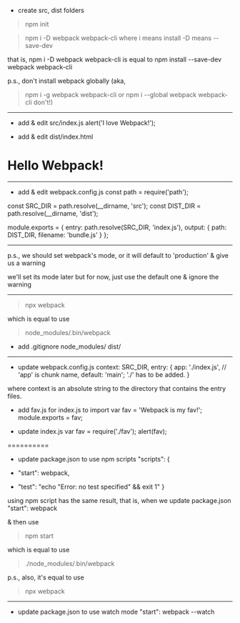 - create src, dist folders

> npm init

> npm i -D webpack webpack-cli
where
i means install
-D means --save-dev

that is,
npm i -D webpack webpack-cli
is equal to
npm install --save-dev webpack webpack-cli

p.s.,
don't install webpack globally
(aka,
> npm i -g webpack webpack-cli
or
> npm i --global webpack webpack-cli
don't!)

-----

- add & edit src/index.js
alert('I love Webpack!');

- add & edit dist/index.html
<!DOCTYPE html>
<html>
  <head>
    <title>Webpack Test</title>
  </head>
  <body>
    <h1>Hello Webpack!</h1>
    <script src='bundle.js'></script>
  </body>
</html>

-----

- add & edit webpack.config.js
const path = require('path');

const SRC_DIR  = path.resolve(__dirname, 'src');
const DIST_DIR = path.resolve(__dirname, 'dist');

module.exports = {
  entry: path.resolve(SRC_DIR, 'index.js'),
  output: {
    path: DIST_DIR,
    filename: 'bundle.js'
  }
};

-----

p.s.,
we should set webpack's mode,
or it will default to 'production'
& give us a warning

we'll set its mode later
but for now, just use the default one
& ignore the warning

-----

> npx webpack

which is equal to use
> node_modules/.bin/webpack

- add .gitignore
node_modules/
dist/

-----

- update webpack.config.js
context: SRC_DIR,
entry: {
  app: './index.js', // 'app' is chunk name, default: 'main'; './' has to be added.
}

where
context is an absolute string
to the directory that contains the entry files.

- add fav.js for index.js to import
var fav = 'Webpack is my fav!';
module.exports = fav;

- update index.js
var fav = require('./fav');
alert(fav);

==========

- update package.json to use npm scripts
"scripts": {
+ "start": webpack,
- "test": "echo \"Error: no test specified\" && exit 1"
}

using npm script has the same result,
that is,
when we update package.json
"start": webpack

& then use
> npm start

which is equal to use
> ./node_modules/.bin/webpack

p.s.,
also, it's equal to use
> npx webpack

-----

- update package.json to use watch mode
"start": webpack --watch
